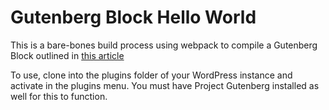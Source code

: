# Gutenberg Block Hello World

This is a bare-bones build process using webpack to compile a Gutenberg Block outlined in [this article](http://jschof.com/gutenberg-blocks/gutenberg-blocks-made-easy/)

To use, clone into the plugins folder of your WordPress instance and activate in the plugins menu.  You must have Project Gutenberg installed as well for this to function.